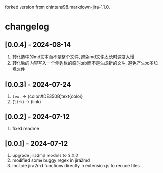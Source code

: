 forked version from chintans98.markdown-jira-1.1.0.

# changelog

## [0.0.4] - 2024-08-14

1. 转化选中的md文本而不是整个文件, 避免md文件太长时速度太慢
2. 转化后的内容写入一个侧边栏的临时tab而不是生成新的文件, 避免产生太多垃圾文件

## [0.0.3] - 2024-07-24

1. `text` -> {color:#DE350B}text{color}
2. (`link`) -> (link)

## [0.0.2] - 2024-07-12

1. fixed readme

## [0.0.1] - 2024-07-12

1. upgrade jira2md module to 3.0.0
2. modified some buggy regex in jira2md
3. include jira2md functions directly in extension.js to reduce files